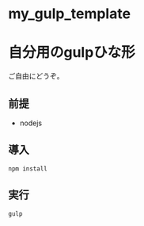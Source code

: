 my_gulp_template
=====================

# 自分用のgulpひな形

ご自由にどうぞ。

## 前提
* nodejs

## 導入
    npm install

## 実行
    gulp
